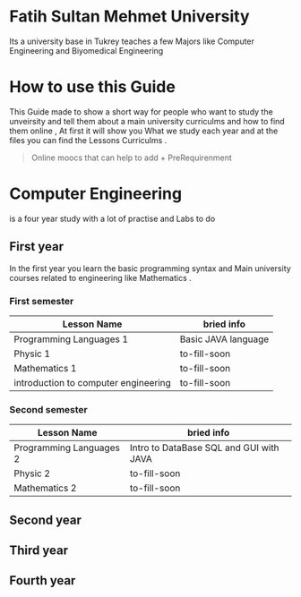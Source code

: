 
# Fatih Sultan Mehmet University 
Its a university base in Tukrey teaches a few Majors like Computer Engineering and Biyomedical Engineering

# How to use this Guide 
This Guide made to show a short way for people who want to study the unveirsity and tell them about
a main university curriculms and how to find them online , At first it will show you What we study each year
and at the files you can find the Lessons Curriculms .

> Online moocs that can help to add + PreRequirenment

# Computer Engineering 
is a four year study with a lot of practise and Labs to do 

## First year
In the first year you learn the basic programming syntax and Main university courses related to engineering like Mathematics .

### First semester 
|Lesson Name | bried info |
| --- | --- | 
| Programming Languages 1  | Basic JAVA language  | 
| Physic 1  | to-fill-soon  |
| Mathematics 1  | to-fill-soon  |
| introduction to computer engineering  | to-fill-soon  |


### Second semester 
|Lesson Name | bried info |
| --- | --- | 
| Programming Languages 2  | Intro to DataBase SQL and GUI with JAVA  | 
| Physic 2  | to-fill-soon  | 
| Mathematics  2  | to-fill-soon  |


## Second year 


## Third year 


## Fourth year 
